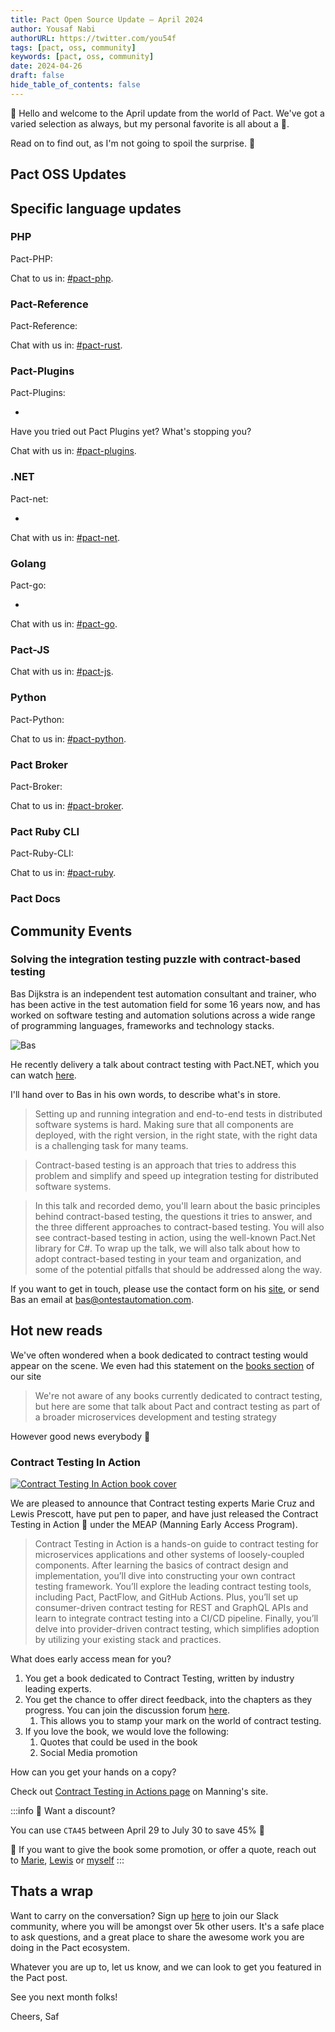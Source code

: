```yaml
---
title: Pact Open Source Update — April 2024
author: Yousaf Nabi
authorURL: https://twitter.com/you54f
tags: [pact, oss, community]
keywords: [pact, oss, community]
date: 2024-04-26
draft: false
hide_table_of_contents: false
---
```


👋 Hello and welcome to the April update from the world of Pact. We've got a varied selection as always, but my personal favorite is all about a 📖.

Read on to find out, as I'm not going to spoil the surprise. 🙊

## Pact OSS Updates

## Specific language updates

### PHP

Pact-PHP: 

Chat to us in: [#pact-php](https://pact-foundation.slack.com/archives/C9W94PXPY).

### Pact-Reference

Pact-Reference:

Chat with us in: [#pact-rust](https://pact-foundation.slack.com/archives/CA2S7E6KC).

### Pact-Plugins

Pact-Plugins: 

- 

Have you tried out Pact Plugins yet? What's stopping you?

Chat with us in: [#pact-plugins](https://pact-foundation.slack.com/archives/CA2S7E6KC).

### .NET

Pact-net: 

- 

Chat with us in: [#pact-net](https://pact-foundation.slack.com/archives/C9UTHV2AD).

### Golang

Pact-go: 

- 

Chat with us in: [#pact-go](https://pact-foundation.slack.com/archives/C9UTHTFFB).

### Pact-JS

Chat with us in: [#pact-js](https://pact-foundation.slack.com/archives/C9VBGLUM9).

### Python

Pact-Python: 

Chat to us in: [#pact-python](https://pact-foundation.slack.com/archives/C9VECUP6E).

### Pact Broker

Pact-Broker: 

Chat to us in: [#pact-broker](https://pact-foundation.slack.com/archives/C9VPNUJR2).

### Pact Ruby CLI

Pact-Ruby-CLI: 

Chat to us in: [#pact-ruby](https://pact-foundation.slack.com/archives/C9VHVEDE1).

### Pact Docs


## Community Events

### Solving the integration testing puzzle with contract-based testing


Bas Dijkstra is an independent test automation consultant and trainer, who has been active in the test automation field for some 16 years now, and has worked on software testing and automation solutions across a wide range of programming languages, frameworks and technology stacks.

![Bas](https://media.licdn.com/dms/image/C4E03AQEVgM60TCWeJQ/profile-displayphoto-shrink_200_200/0/1635001164013?e=2147483647&v=beta&t=9dMTpnJRzzeRxGrXKWk4Svcdp5tL-3ayYSWb9t0-R9I)

He recently delivery a talk about contract testing with Pact.NET, which you can watch [here](https://www.youtube.com/watch?v=kbVTuyWui-0).

I'll hand over to Bas in his own words, to describe what's in store.

>Setting up and running integration and end-to-end tests in distributed software systems is hard. Making sure that all components are deployed, with the right version, in the right state, with the right data is a challenging task for many teams.

>Contract-based testing is an approach that tries to address this problem and simplify and speed up integration testing for distributed software systems.

>In this talk and recorded demo, you'll learn about the basic principles behind contract-based testing, the questions it tries to answer, and the three different approaches to contract-based testing. You will also see contract-based testing in action, using the well-known Pact.Net library for C#. To wrap up the talk, we will also talk about how to adopt contract-based testing in your team and organization, and some of the potential pitfalls that should be addressed along the way.


If you want to get in touch, please use the contact form on his [site](https://www.ontestautomation.com/about/), or send Bas an email at bas@ontestautomation.com.

## Hot new reads

We've often wondered when a book dedicated to contract testing would appear on the scene. We even had this statement on the [books section](https://docs.pact.io/books) of our site

> We're not aware of any books currently dedicated to contract testing, but here are some that talk about Pact and contract testing as part of a broader microservices development and testing strategy

However good news everybody 🎺

### Contract Testing In Action

[![Contract Testing In Action book cover](/img/books/cover_contract_testing_in_action_small.png)](https://mng.bz/gv8l)

We are pleased to announce that Contract testing experts Marie Cruz and Lewis Prescott, have put pen to paper, and have just released the Contract Testing in Action 📕 under the MEAP (Manning Early Access Program).

> Contract Testing in Action is a hands-on guide to contract testing for microservices applications and other systems of loosely-coupled components. After learning the basics of contract design and implementation, you’ll dive into constructing your own contract testing framework. You’ll explore the leading contract testing tools, including Pact, PactFlow, and GitHub Actions. Plus, you’ll set up consumer-driven contract testing for REST and GraphQL APIs and learn to integrate contract testing into a CI/CD pipeline. Finally, you’ll delve into provider-driven contract testing, which simplifies adoption by utilizing your existing stack and practices.

What does early access mean for you?

1. You get a book dedicated to Contract Testing, written by industry leading experts.
2. You get the chance to offer direct feedback, into the chapters as they progress. You can join the discussion forum [here](https://livebook.manning.com/forum?product=cruz2).
   1. This allows you to stamp your mark on the world of contract testing.
3. If you love the book, we would love the following:
   1. Quotes that could be used in the book
   2. Social Media promotion

How can you get your hands on a copy?

Check out [Contract Testing in Actions page](https://mng.bz/gv8l) on Manning's site.

:::info
🥷 Want a discount?

You can use `CTA45` between April 29 to July 30 to save 45% 🤑

🎥 If you want to give the book some promotion, or offer a quote, reach out to [Marie](https://www.testingwithmarie.com/about), [Lewis](https://www.pactman.co.uk/) or [myself](you@saf.dev)
:::

## Thats a wrap

Want to carry on the conversation? Sign up [here](https://slack.pact.io/) to join our Slack community, where you will be amongst over 5k other users. It's a safe place to ask questions, and a great place to share the awesome work you are doing in the Pact ecosystem.

Whatever you are up to, let us know, and we can look to get you featured in the Pact post.

See you next month folks!

Cheers,
Saf
